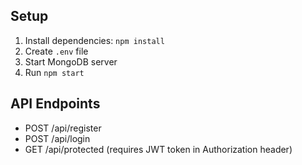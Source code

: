 

## Setup
1. Install dependencies: `npm install`
2. Create `.env` file 
3. Start MongoDB server
4. Run `npm start`

## API Endpoints
- POST /api/register
- POST /api/login
- GET /api/protected (requires JWT token in Authorization header)
